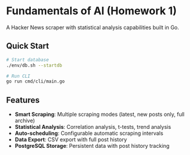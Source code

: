 # Fundamentals of AI (Homework 1)

A Hacker News scraper with statistical analysis capabilities built in Go.

## Quick Start

```bash
# Start database
./env/db.sh --startdb

# Run CLI
go run cmd/cli/main.go
```

## Features

- **Smart Scraping**: Multiple scraping modes (latest, new posts only, full archive)
- **Statistical Analysis**: Correlation analysis, t-tests, trend analysis
- **Auto-scheduling**: Configurable automatic scraping intervals
- **Data Export**: CSV export with full post history
- **PostgreSQL Storage**: Persistent data with post history tracking